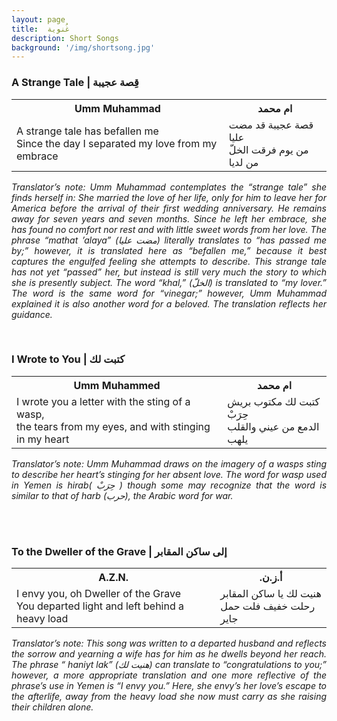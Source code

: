 ```yaml
---
layout: page
title:  غُنوية
description: Short Songs
background: '/img/shortsong.jpg'
---
```

<!-- A Strange Tale -->
<html>
<head>
<style>
table {
  width: 100%;
  border: ;
}
</style>
</head>
<body>

<h3>A Strange Tale | قِصة عجيبة</h3>
<table>
  <tr>
    <th>Umm Muhammad</th>
  <right><th>ام محمد</th></right>
  </tr>
  <tr>
    <td>A strange tale has befallen me
<br>Since the day I separated my love from my embrace
</td>
    <td>
<right>
قصة عجيبة قد مضت عليا
<br>من يوم فرقت الخلّ من لديا
<br>
</right>
</td>
  </tr>
</table>
<p align="justify">
<i>Translator’s note: Umm Muhammad contemplates the “strange tale” she finds herself in: She married the love of her life, only for him to leave her for America before the arrival of their first wedding anniversary. He remains away for seven years and seven months. Since he left her embrace, she has found no comfort nor rest and with little sweet words from her love. The phrase “<i>mathat ’alaya</i>”  (مضت عليا) literally translates to “has passed me by;” however, it is translated here as “befallen me,” because it best captures the engulfed feeling she attempts to describe. This strange tale has not yet “passed” her, but instead is still very much the story to which she is presently subject. The word “<i>khal,</i>” (الخلّ) is translated to “my lover.” The word is the same word for “vinegar;” however, Umm Muhammad explained it is also another word for a beloved. The translation reflects her guidance.</i>
</p>
</body>
</html>
<p>
</p>
<br>
<!-- I wrote you a letter -->
<html>
<head>
<style>
table {
  width: 100%;
  border: ;
}
</style>
</head>
<body>

<h3>I Wrote to You | كتبت لك</h3>
<table>
  <tr>
    <th>Umm Muhammed</th>
    <right><th>ام محمد</th></right>
  </tr>
  <tr>
    <td>I wrote you a letter with the sting of a wasp,
<br> the tears from my eyes, and with stinging in my heart
</td>
    <td>
<right>
كتبت لك مكتوب بريش حِرَبْ
<br>الدمع من عيني والقلب يلهب
<br>
</right>
</td>
  </tr>
</table>
<p align="justify">
<i>Translator’s note: Umm Muhammad draws on the imagery of a wasps sting to describe her heart’s stinging for her absent love. The word for wasp used in Yemen is <i>hirab</i>( حِرَبْ ) though some may recognize that the word is similar to that of <i>harb</i> (حرب), the Arabic word for war.</i>
</p>
</body>
</html>
<p>
</p>
<br>
<!-- Dweller of the Grave -->
<html>
<head>
<style>
table {
  width: 100%;
  border: ;
}
</style>
</head>
<body>
<br>
<h3>To the Dweller of the Grave |  إلى ساكن المقابر</h3>
<table>
  <tr>
    <th>A.Z.N.</th>
    <right><th>.أ.ز.ن</th></right>
  </tr>
  <tr>
    <td>I envy you, oh Dweller of the Grave
<br>You departed light and left behind a heavy load
</td>
    <td>
<right>
هنيت لك يا ساكن المقابر
<br>رحلت خفيف فلت حمل جاير

</right>
</td>
  </tr>
</table>

<p align="justify">
<i>Translator’s note: This song was written to a departed husband and reflects the sorrow and yearning a wife has for him as he dwells beyond her reach. The phrase “<i> haniyt lak</i>” (هنيت لك) can translate to “congratulations to you;” however, a more appropriate translation and one more reflective of the phrase’s use in Yemen is “I envy you.” Here, she envy’s her love’s escape to the afterlife, away from the heavy load she now must carry as she raising their children alone.</i>
</p>
</body>
</html>
